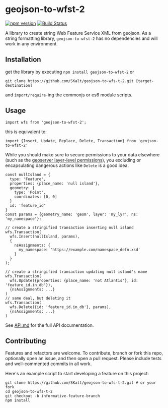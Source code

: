 # geojson-to-wfst-2
[![npm version](https://badge.fury.io/js/geojson-to-wfs-t-2.svg)](https://badge.fury.io/js/geojson-to-wfs-t-2)
[![Build Status](https://img.shields.io/travis/SKalt/geojson-to-wfs-t-2/master.svg)](https://travis-ci.org/SKalt/geojson-to-wfs-t-2)


A library to create string Web Feature Service XML from geojson.  As a string
formatting library, `geojson-to-wfst-2` has no dependencies and will work in
any environment.

## Installation
get the library by executing `npm install geojson-to-wfst-2` or

```
git clone https://github.com/SKalt/geojson-to-wfs-t-2.git [target-destination]
```

and `import/require`-ing the commonjs or es6 module scripts.

## Usage

```{javascript}
import wfs from 'geojson-to-wfst-2';
```

this is equivalent to:
```{javascript}
import {Insert, Update, Replace, Delete, Transaction} from 'geojson-to-wfst-2'
```
While you should make sure to secure permissions to your data elsewhere (such as the [geoserver layer-level permissions](http://docs.geoserver.org/stable/en/user/security/layer.html)), you excluding or encapsulating dangerous actions like `Delete` is a good idea.
```{javascript}
const nullIsland = {
  type: 'Feature',
  properties: {place_name: 'null island'},
  geometry: {
    type: 'Point',
    coordinates: [0, 0]
  }
  id: 'feature_id'
}
const params = {geometry_name: 'geom', layer: 'my_lyr', ns: 'my_namespace'};

// create a stringified transaction inserting null island
wfs.Transaction(
  wfs.Insert(nullIsland, params),
  {
    nsAssignments: {
      my_namespace: 'https://example.com/namespace_defn.xsd'
    }
  }
);

// create a stringified transaction updating null island's name
wfs.Transaction(
  wfs.Update({properties: {place_name: 'not Atlantis'}, id: 'feature_id.in_db'}),
  {nsAssignments: ...}
)
// same deal, but deleting it
wfs.Transaction(
  wfs.Delete({id: 'feature_id.in_db'}, params),
  {nsAssignments: ...}
)
```
See [API.md](./API.md) for the full API documentation.

## Contributing

Features and refactors are welcome. To contribute, branch or fork this repo,
optionally open an issue, and then open a pull request.  Please include tests
and well-commented commits in all work.

Here's an example script to start developing a feature on this project:
```
git clone https://github.com/SKalt/geojson-to-wfs-t-2.git # or your fork
cd geojson-to-wfs-t-2
git checkout -b informative-feature-branch
npm install
```
